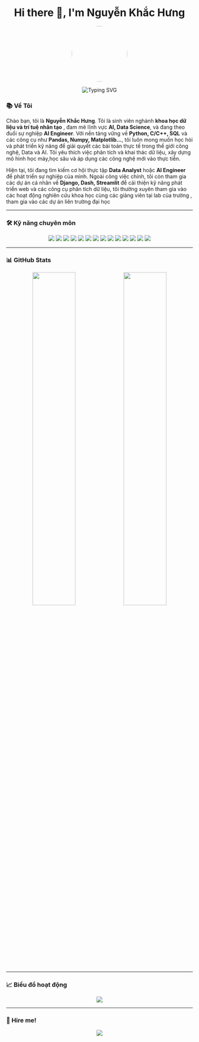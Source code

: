 <h1 align="center">Hi there 👋, I'm Nguyễn Khắc Hưng</h1>

<p align="center">
  <!-- 👉 Thay link avatar bên dưới bằng ảnh GIF của anh -->
  <img src="https://i.imgur.com/TpYuBS7.gif" width="150" height="150" style="border-radius: 50%;" />
</p>

<p align="center">
  <img src="https://readme-typing-svg.herokuapp.com?font=Fira+Code&size=22&duration=3000&pause=1000&color=2F91E4&center=true&vCenter=true&width=600&lines=Chào+mừng+đến+GitHub+của+mình!;Mình+là+AI+Engineer;Data+Analyst;Data+Engineer;Python%2C+C%2FC%2B%2B%2C+SQL%2C+và+hơn+thế+nữa!" alt="Typing SVG" />
</p>

### 📚 **Về Tôi**

Chào bạn, tôi là **Nguyễn Khắc Hưng**. Tôi là sinh viên nghành **khoa học dữ liệu và trí tuệ nhân tạo** , đam mê lĩnh vực **AI, Data Science**, và đang theo đuổi sự nghiệp **AI Engineer**. Với nền tảng vững về **Python, C/C++, SQL** và các công cụ như **Pandas, Numpy, Matplotlib...**, tôi luôn mong muốn học hỏi và phát triển kỹ năng để giải quyết các bài toán thực tế trong thế giới công nghệ, Data và AI. Tôi yêu thích việc phân tích và khai thác dữ liệu, xây dựng mô hình học máy,học sâu và áp dụng các công nghệ mới vào thực tiễn. 

Hiện tại, tôi đang tìm kiếm cơ hội thực tập **Data Analyst** hoặc **AI Engineer** để phát triển sự nghiệp của mình. Ngoài công việc chính, tôi còn tham gia các dự án cá nhân về **Django, Dash, Streamlit** để cải thiện kỹ năng phát triển web và các công cụ phân tích dữ liệu, tôi thường xuyên tham gia vào các hoạt động nghiên cứu khoa học cùng các giảng viên tại lab của trường , tham gia vào các dự án liên trường đại học

---


### 🛠️ Kỹ năng chuyên môn

<p align="center">
  <img src="https://img.shields.io/badge/Python-3776AB?style=for-the-badge&logo=python&logoColor=white"/>
  <img src="https://img.shields.io/badge/C/C++-00599C?style=for-the-badge&logo=c%2B%2B&logoColor=white"/>
  <img src="https://img.shields.io/badge/SQL-025E8C?style=for-the-badge&logo=postgresql&logoColor=white"/>
  <img src="https://img.shields.io/badge/Pandas-150458?style=for-the-badge&logo=pandas&logoColor=white"/>
  <img src="https://img.shields.io/badge/Numpy-013243?style=for-the-badge&logo=numpy&logoColor=white"/>
  <img src="https://img.shields.io/badge/Matplotlib-11557C?style=for-the-badge&logo=plotly&logoColor=white"/>
  <img src="https://img.shields.io/badge/Seaborn-2E3A59?style=for-the-badge&logo=python&logoColor=white"/>
  <img src="https://img.shields.io/badge/Plotly-3F4F75?style=for-the-badge&logo=plotly&logoColor=white"/>
  <img src="https://img.shields.io/badge/Scikit--learn-F7931E?style=for-the-badge&logo=scikitlearn&logoColor=white"/>
  <img src="https://img.shields.io/badge/Dash-00ADB5?style=for-the-badge&logo=python&logoColor=white"/>
  <img src="https://img.shields.io/badge/Streamlit-FF4B4B?style=for-the-badge&logo=streamlit&logoColor=white"/>
  <img src="https://img.shields.io/badge/Django-092E20?style=for-the-badge&logo=django&logoColor=white"/>
  <img src="https://img.shields.io/badge/Pygame-000000?style=for-the-badge&logo=python&logoColor=white"/>
  <img src="https://img.shields.io/badge/PostgreSQL-4169E1?style=for-the-badge&logo=postgresql&logoColor=white"/>
</p>

---

### 📊 GitHub Stats

<p align="center">
  <img src="https://github-readme-stats.vercel.app/api?username=HungNguyenKhac2005&show_icons=true&theme=radical&hide_border=true" width="48%" />
  <img src="https://github-readme-streak-stats.herokuapp.com?user=hunghocgioi&theme=radical&hide_border=true" width="48%" />
</p>

---

### 📈 Biểu đồ hoạt động

<p align="center">
  <img src="https://github-readme-activity-graph.vercel.app/graph?username=hunghocgioi&theme=react-dark&hide_border=true&area=true" />
</p>

---

### 💼 Hire me!

<p align="center">
  <a href="https://drive.google.com/drive/folders/1ytKPDg-L2k-95AUDHsOIhLuR7CVZgzm-" target="_blank">
    <img src="https://img.shields.io/badge/Hire%20Me-Portfolio-informational?style=for-the-badge&logo=linkedin&logoColor=white&color=0A66C2" />
  </a>
</p>

